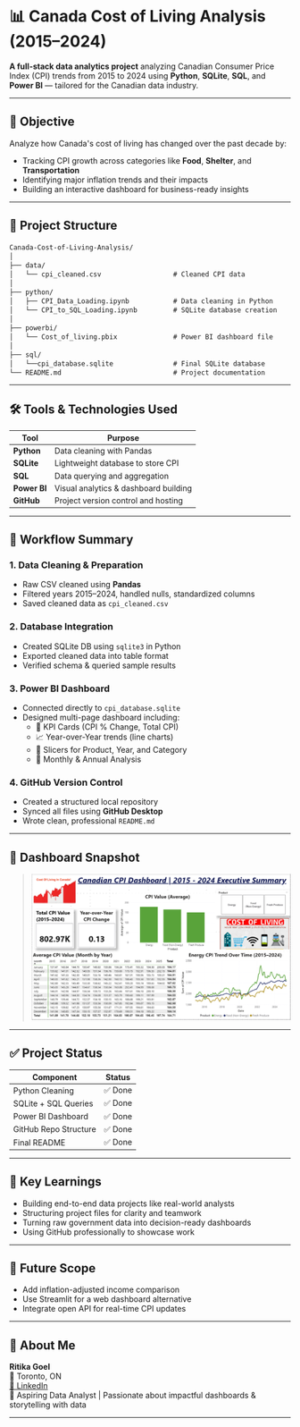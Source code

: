 # 📊 Canada Cost of Living Analysis (2015–2024)

**A full-stack data analytics project** analyzing Canadian Consumer Price Index (CPI) trends from 2015 to 2024 using **Python**, **SQLite**, **SQL**, and **Power BI** — tailored for the Canadian data industry.

---

## 🎯 Objective

Analyze how Canada's cost of living has changed over the past decade by:
- Tracking CPI growth across categories like **Food**, **Shelter**, and **Transportation**
- Identifying major inflation trends and their impacts
- Building an interactive dashboard for business-ready insights

---

## 🧱 Project Structure

```text
Canada-Cost-of-Living-Analysis/
│
├── data/
│   └── cpi_cleaned.csv                  # Cleaned CPI data
│
├── python/
│   ├── CPI_Data_Loading.ipynb           # Data cleaning in Python
│   └── CPI_to_SQL_Loading.ipynb         # SQLite database creation
│
├── powerbi/
│   └── Cost_of_living.pbix              # Power BI dashboard file
│
├── sql/
│   └──cpi_database.sqlite               # Final SQLite database
└── README.md                            # Project documentation
```

---

## 🛠️ Tools & Technologies Used

| Tool       | Purpose                                |
|------------|-----------------------------------------|
| **Python** | Data cleaning with Pandas               |
| **SQLite** | Lightweight database to store CPI       |
| **SQL**    | Data querying and aggregation           |
| **Power BI** | Visual analytics & dashboard building |
| **GitHub** | Project version control and hosting     |

---

## 🔄 Workflow Summary

### 1. Data Cleaning & Preparation
- Raw CSV cleaned using **Pandas**
- Filtered years 2015–2024, handled nulls, standardized columns
- Saved cleaned data as `cpi_cleaned.csv`

### 2. Database Integration
- Created SQLite DB using `sqlite3` in Python
- Exported cleaned data into table format
- Verified schema & queried sample results

### 3. Power BI Dashboard
- Connected directly to `cpi_database.sqlite`
- Designed multi-page dashboard including:
  - 📌 KPI Cards (CPI % Change, Total CPI)
  - 📈 Year-over-Year trends (line charts)
  - 🎯 Slicers for Product, Year, and Category
  - 📅 Monthly & Annual Analysis

### 4. GitHub Version Control
- Created a structured local repository
- Synced all files using **GitHub Desktop**
- Wrote clean, professional `README.md`

---

## 📸 Dashboard Snapshot

> ![Dashboard Preview](https://github.com/Ritikagoel05/Canada-Cost-of-Living-Analysis/blob/main/images/Screenshot%202025-08-06%20114037.png)

---

## ✅ Project Status

| Component               | Status |
|------------------------|--------|
| Python Cleaning        | ✅ Done |
| SQLite + SQL Queries   | ✅ Done |
| Power BI Dashboard     | ✅ Done |
| GitHub Repo Structure  | ✅ Done |
| Final README           | ✅ Done |

---

## 🧠 Key Learnings

- Building end-to-end data projects like real-world analysts
- Structuring project files for clarity and teamwork
- Turning raw government data into decision-ready dashboards
- Using GitHub professionally to showcase work

---

## 🚀 Future Scope

- Add inflation-adjusted income comparison
- Use Streamlit for a web dashboard alternative
- Integrate open API for real-time CPI updates

---

## 🙋 About Me

**Ritika Goel**  
📍 Toronto, ON  
[🔗 LinkedIn](https://www.linkedin.com/in/ritika-goel-966122139/)  
💼 Aspiring Data Analyst | Passionate about impactful dashboards & storytelling with data

---
